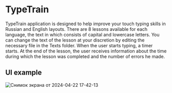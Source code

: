 # TypeTrain
TypeTrain application is designed to help improve your touch typing skills in Russian and English layouts. There are 8 lessons available for each language, the text in which consists of capital and lowercase letters. You can change the text of the lesson at your discretion by editing the necessary file in the Texts folder. When the user starts typing, a timer starts. At the end of the lesson, the user receives information about the time during which the lesson was completed and the number of errors he made.
## UI example 
![Снимок экрана от 2024-04-22 17-42-13](https://github.com/EL96cpp/TypeTrain/assets/120955824/fe88d2a3-526f-4605-80c4-ba3fff0393c3)
